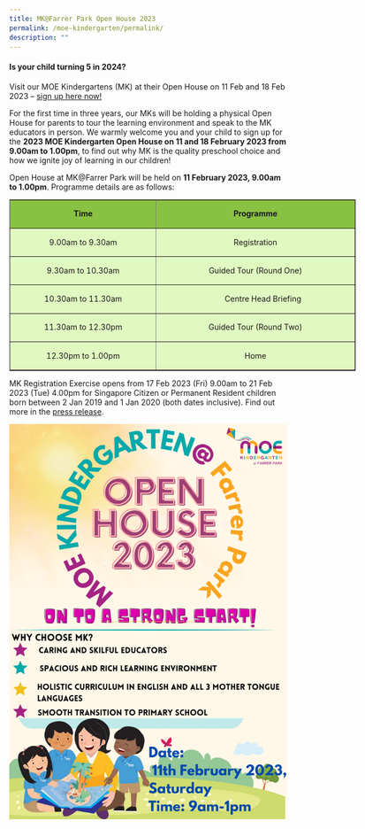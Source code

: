 ```yaml
---
title: MK@Farrer Park Open House 2023
permalink: /moe-kindergarten/permalink/
description: ""
---
```

#### Is your child turning 5 in 2024?

Visit our MOE Kindergartens (MK) at their Open House on 11 Feb and 18 Feb 2023 – <a href="https://www.eventbrite.com/e/2023-mk-open-house-tickets-505734434307?utm-campaign=social&utm-content=attendeeshare&utm-medium=discovery&utm-term=listing&utm-source=cp&aff=escb" target="_blank">sign up here now! </a>

For the first time in three years, our MKs will be holding a physical Open House for parents to tour the learning environment and speak to the MK educators in person. We warmly welcome you and your child to sign up for the **2023 MOE Kindergarten Open House on 11 and 18 February 2023 from 9.00am to 1.00pm**, to find out why MK is the quality preschool choice and how we ignite joy of learning in our children! 

Open House at MK@Farrer Park will be held on **11 February 2023, 9.00am to 1.00pm**.
Programme details are as follows:
<center>
<table border="1" cellpadding="0" style="width:627px;" width="627">
	<tbody>
		<tr>
			<td bgcolor="89c142" style="width:262px;height:37px;">
			<p align="center"><strong>Time</strong></p>
			</td>
			<td bgcolor="89c142" style="width:360px;height:37px;">
			<p align="center"><strong>Programme</strong></p>
			</td>
		</tr>
		<tr>
			<td bgcolor="e0f9c1" style="width:262px;height:39px;">
			<p align="center">9.00am to 9.30am</p>
			</td>
			<td bgcolor="e0f9c1" style="width:360px;height:39px;">
			<p align="center">Registration</p>
			</td>
		</tr>
		<tr>
			<td bgcolor="e0f9c1" style="width:262px;height:37px;">
			<p align="center">9.30am to 10.30am</p>
			</td>
			<td bgcolor="e0f9c1" style="width:360px;height:37px;">
			<p align="center">Guided Tour (Round One)</p>
			</td>
		</tr>
		<tr>
			<td bgcolor="e0f9c1" style="width:262px;height:39px;">
			<p align="center">10.30am to 11.30am</p>
			</td>
			<td bgcolor="e0f9c1" style="width:360px;height:39px;">
			<p>&nbsp;&nbsp;&nbsp;&nbsp;&nbsp;&nbsp;&nbsp;&nbsp;&nbsp;&nbsp;&nbsp; &nbsp;&nbsp;&nbsp;&nbsp;&nbsp;&nbsp;&nbsp;&nbsp;&nbsp;&nbsp;&nbsp;&nbsp;&nbsp;&nbsp;&nbsp;&nbsp;&nbsp;&nbsp;&nbsp;Centre Head Briefing</p>
			</td>
		</tr>
		<tr>
			<td bgcolor="e0f9c1" style="width:262px;height:37px;">
			<p align="center">11.30am to 12.30pm</p>
			</td>
			<td bgcolor="e0f9c1" style="width:360px;height:37px;">
			<p align="center">Guided Tour (Round Two)</p>
			</td>
		</tr>
		<tr>
			<td bgcolor="e0f9c1" style="width:262px;height:37px;">
			<p align="center">12.30pm to 1.00pm</p>
			</td>
			<td bgcolor="e0f9c1" style="width:360px;height:37px;">
			<p align="center">Home</p>
			</td>
		</tr>
	</tbody>
</table>
</center>
MK Registration Exercise opens from 17 Feb 2023 (Fri) 9.00am to 21 Feb 2023 (Tue) 4.00pm for Singapore Citizen or Permanent Resident children born between 2 Jan 2019 and 1 Jan 2020 (both dates inclusive). Find out more in the <a href="https://www.moe.gov.sg/news/press-releases/20230118-2023-moe-kindergarten-open-house-and-registration-exercise" target="_blank">press release</a>.

![](/images/MK/Copy%20of%20Yellow%20Kids%20Welcome%20to%20School%20Poster%20(2).png)